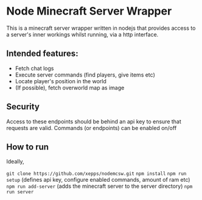 # Node Minecraft Server Wrapper

This is a minecraft server wrapper written in nodejs that provides access to a server's inner workings whilst running,
via a http interface.

## Intended features:

- Fetch chat logs
- Execute server commands (find players, give items etc)
- Locate player's position in the world
- (If possible), fetch overworld map as image

## Security

Access to these endpoints should be behind an api key to ensure that requests are valid.
Commands (or endpoints) can be enabled on/off

## How to run

Ideally,

`git clone https://github.com/xepps/nodemcsw.git`
`npm install`
`npm run setup` (defines api key, configure enabled commands, amount of ram etc)
`npm run add-server` (adds the minecraft server to the server directory)
`npm run server`
